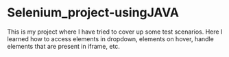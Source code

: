 # Selenium_project-usingJAVA
This is my project where I have tried to cover up some test scenarios. Here I learned how to access elements in dropdown, elements on hover, handle elements that are present in iframe, etc.
